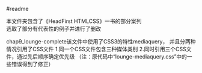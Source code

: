 #readme

本文件夹包含了《HeadFirst HTMLCSS》一书的部分案列<br>
选取了部分有代表性的例子并进行了删改

chap9_lounge-complete该文件中使用了CSS3的特性mediaquery，
并且分两种情况引用了CSS文件
1.同一个CSS文件包含三种媒体类别
2.同时引用三个CSS文件，通过先后顺序确定优先级
（注：原代码中“lounge-mediaquery.css”中的一些错误得到了修正）